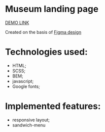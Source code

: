 # Museum landing page
<p><a href='https://sergiats.github.io/Museum-landing/'>DEMO LINK</a></p>
Created on the basis of <a href='https://www.figma.com/file/HL3XGt5ZatvJoYBhOaWY5x/museum-prototype?type=design&node-id=323-1957&mode=design&t=Qud0ujMD04gQaq2J-0'>Figma design</a>

# Technologies used:
<ul>
  <li>HTML;</li>
  <li>SCSS;</li>
  <li>BEM;</li>
  <li>javascript;</li>
  <li>Google fonts;</li>
</ul>

# Implemented features:
<ul>
  <li>responsive layout;</li>
  <li>sandwich-menu</li>
</ul>
